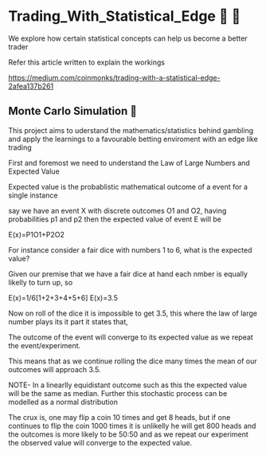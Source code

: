 # Trading_With_Statistical_Edge 💸 🤑
We explore how certain statistical concepts can help us become a better trader

Refer this article written to explain the workings

https://medium.com/coinmonks/trading-with-a-statistical-edge-2afea137b261


## Monte Carlo Simulation 🎲
This project aims to uderstand the mathematics/statistics behind gambling and apply the learnings to a favourable betting enviroment with an edge like trading

First and foremost we need to understand the Law of Large Numbers and Expected Value

Expected value is the probablistic mathematical outcome of a event for a single instance

say we have an event X with discrete outcomes O1 and O2, having probabilities p1 and p2 then the expected value of event E will be

E(x)=P1O1+P2O2

For instance consider a fair dice with numbers 1 to 6, what is the expected value?

Given our premise that we have a fair dice at hand each nmber is equally likelly to turn up, so

E(x)=1/6[1+2+3+4+5+6] E(x)=3.5

Now on roll of the dice it is impossible to get 3.5, this where the law of large number plays its it part it states that,

The outcome of the event will converge to its expected value as we repeat the event/experiment.

This means that as we continue rolling the dice many times the mean of our outcomes will approach 3.5.

NOTE- In a linearlly equidistant outcome such as this the expected value will be the same as median. Further this stochastic process can be modelled as a normal distribution

The crux is, one may flip a coin 10 times and get 8 heads, but if one continues to flip the coin 1000 times it is unlikelly he will get 800 heads and the outcomes is more likely to be 50:50 and as we repeat our experiment the observed value will converge to the expected value.
